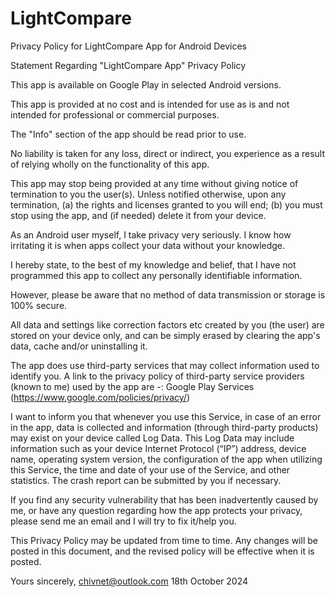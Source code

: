 # LightCompare

Privacy Policy for LightCompare App for Android Devices

Statement Regarding "LightCompare App" Privacy Policy

This app is available on Google Play in selected Android versions.

This app is provided at no cost and is intended for use as is and not intended for professional or commercial purposes.

The "Info" section of the app should be read prior to use.

No liability is taken for any loss, direct or indirect, you experience as a result of relying wholly on the functionality of this app.

This app may stop being provided at any time without giving notice of termination to you the user(s). Unless notified otherwise, upon any termination, (a) the rights and licenses granted to you will end; (b) you must stop using the app, and (if needed) delete it from your device.

As an Android user myself, I take privacy very seriously. I know how irritating it is when apps collect your data without your knowledge.

I hereby state, to the best of my knowledge and belief, that I have not programmed this app to collect any personally identifiable information. 

However, please be aware that no method of data transmission or storage is 100% secure.

All data and settings like correction factors etc created by you (the user) are stored on your device only, and can be simply erased by clearing the app's data, cache and/or uninstalling it.

The app does use third-party services that may collect information used to identify you. A link to the privacy policy of third-party service providers (known to me) used by the app are -: Google Play Services (https://www.google.com/policies/privacy/)

I want to inform you that whenever you use this Service, in case of an error in the app, data is collected and information (through third-party products) may exist on your device called Log Data. This Log Data may include information such as your device Internet Protocol (“IP”) address, device name, operating system version, the configuration of the app when utilizing this Service, the time and date of your use of the Service, and other statistics. The crash report can be submitted by you if necessary.

If you find any security vulnerability that has been inadvertently caused by me, or have any question regarding how the app protects your privacy, please send me an email and I will try to fix it/help you.

This Privacy Policy may be updated from time to time. Any changes will be posted in this document, and the revised policy will be effective when it is posted.

Yours sincerely, chivnet@outlook.com 18th October 2024

